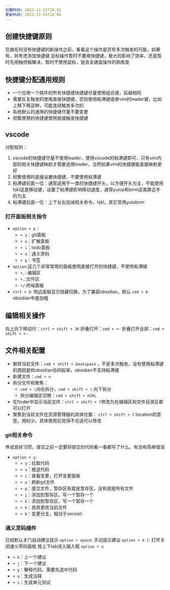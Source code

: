 ```yaml
---
创建时间: 2023-11-22T20:55
更新时间: 2023-12-05T10:06
---
```

## 创建快捷键原则
在做任何没有快捷键的新操作之前，看看这个操作是否有多次触发的可能，如果有，则考虑添加快捷键
鼠标操作暂时不要用快捷键，极大的影响了效率，还是暂时先用触控板解决，暂时不使用鼠标，提高全键盘操作的熟练度
## 快捷键分配通用规则

- 一个应用一个插件的所有快捷键快捷键尽量使用组合键，前缀相同
- 需要反复触发的使用直接快捷键，否则使用粘滞键或者vim的leader键，比如上移下移这种，可能连续触发多次的
- 系统默认的通用的快捷键尽量不要变更
- 频繁使用的快捷键使用直接触发快捷键

## vscode
分配规则：
1. vscode的快捷键尽量不使用leader，使用vscode的粘滞键即可，只有vim内部的相关快捷键映射才需要选用leader，当然如果vim的快捷键能直接映射更好
2. 频繁使用的直接设置快捷键，不要使用粘滞键
3. 粘滞键前面一位：通常适用于一类的快捷键开头，以方便开头为主，不能使用hjkl这是移动键，设置了粘滞键影响移动速度，通常yuiop和bnm这类靠近手的为主
4. 粘滞键后面一位：上下左右加减相关命令，hjkl，其它常用yuiobnm

### 打开面板相关指令

- `option + p`：
  - `+ y`：git面板
  - `+ u`：扩展面板
  - `+ i`：todo面板
  - `+ o`：通义灵码
  - `+ p`：书签
- `option`:这几个非常常用的面板使用直接打开的快捷键，不使用粘滞键
	- `+,`: 编辑区
	- `+.`:文件区
	- `+/`:终端面板
- `ctrl + b`: 侧边面板显示隐藏切换，为了兼容obsidian，默认 `cmd + b` obsidian中是加粗

## 编辑相关操作
向上向下移动行：`ctrl + shift + JK`
折叠打开：`cmd + +-`
折叠打开全部：`cmd + shift + +-`

## 文件相关配置
- 删除当前文件：`cmd + shift + backspace` ，不是多次触发，没有使用粘滞键的原因是和obsidian协同起来，obsidian不支持粘滞键
- 新建文件：`cmd + n`
- 拆分文件和聚焦：
	- `cmd + \`向右拆分，`cmd + shift + \` 向下拆分
	- 拆分编辑区切换：`cmd + shift + HJKL`
 - 在finder中显示当前文件：`ctrl + shift + f`修改为在编辑区和文件目录区都可以打开
 - 聚焦到当前文件在资源管理器的具体位置： `ctrl + shift + l` location的意思，用的少，具体使用后觉得不合适可以修改
### git相关命令
养成良好习惯，提交之前一定要将提交的代码看一看都写了什么，有没有简单错误
- `option + y`: 
  - `+ y`：拉取代码
  - `+ u`：推送代码
  - `+ i`：查看变更，打开变更面板
  - `+ o`：刷新git文件
  - `+ p`：提交文件，暂存区有就是暂存区，没有就是所有文件
  - `+ j`：添加到暂存区，写一个暂存一个
  - `+ k`：添加到暂存区，写一个暂存一个
  - `+ h`：放弃更改当前文件
  - `+ b`：变更分支，相当于version

### 通义灵码插件
已经默认关门自动建议提示
`option + space`: 手动提示建议
`option + m l`: 打开关闭通义零码面板 按上下tab进入输入框
`option + u`
- `+ k`：上一个建议
- `+ j`：下一个建议
- `+ y`：解释代码，需要先选中代码
- `+ u`：生成注释
- `+ i`：生成单元测试
